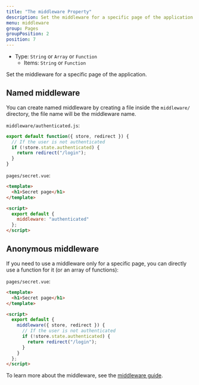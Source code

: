```yaml
---
title: "The middleware Property"
description: Set the middleware for a specific page of the application.
menu: middleware
group: Pages
groupPosition: 2
position: 7
---
```


- Type: `String` or `Array` or `Function`
  - Items: `String` or `Function`

Set the middleware for a specific page of the application.

## Named middleware

You can create named middleware by creating a file inside the `middleware/` directory, the file name will be the middleware name.

`middleware/authenticated.js`:

```js
export default function({ store, redirect }) {
  // If the user is not authenticated
  if (!store.state.authenticated) {
    return redirect("/login");
  }
}
```

`pages/secret.vue`:

```html
<template>
  <h1>Secret page</h1>
</template>

<script>
  export default {
    middleware: "authenticated"
  };
</script>
```

## Anonymous middleware

If you need to use a middleware only for a specific page, you can directly use a function for it (or an array of functions):

`pages/secret.vue`:

```html
<template>
  <h1>Secret page</h1>
</template>

<script>
  export default {
    middleware({ store, redirect }) {
      // If the user is not authenticated
      if (!store.state.authenticated) {
        return redirect("/login");
      }
    }
  };
</script>
```

To learn more about the middleware, see the [middleware guide](/guide/routing#middleware).

